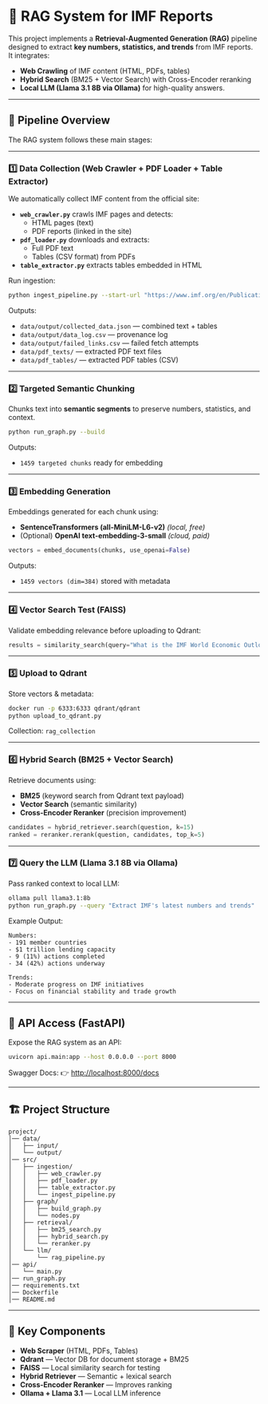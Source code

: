 # 📌 RAG System for IMF Reports

This project implements a **Retrieval-Augmented Generation (RAG)** pipeline designed to extract **key numbers, statistics, and trends** from IMF reports.  
It integrates:
- **Web Crawling** of IMF content (HTML, PDFs, tables)
- **Hybrid Search** (BM25 + Vector Search) with Cross-Encoder reranking
- **Local LLM (Llama 3.1 8B via Ollama)** for high-quality answers.

---

## 🚀 Pipeline Overview

The RAG system follows these main stages:

---

### **1️⃣ Data Collection (Web Crawler + PDF Loader + Table Extractor)**

We automatically collect IMF content from the official site:

- **`web_crawler.py`** crawls IMF pages and detects:
  - HTML pages (text)
  - PDF reports (linked in the site)
- **`pdf_loader.py`** downloads and extracts:
  - Full PDF text
  - Tables (CSV format) from PDFs
- **`table_extractor.py`** extracts tables embedded in HTML

Run ingestion:
```bash
python ingest_pipeline.py --start-url "https://www.imf.org/en/Publications" --max-pages 50
```
Outputs:
- `data/output/collected_data.json` — combined text + tables
- `data/output/data_log.csv` — provenance log
- `data/output/failed_links.csv` — failed fetch attempts
- `data/pdf_texts/` — extracted PDF text files
- `data/pdf_tables/` — extracted PDF tables (CSV)

---

### **2️⃣ Targeted Semantic Chunking**
Chunks text into **semantic segments** to preserve numbers, statistics, and context.
```bash
python run_graph.py --build
```
Outputs:
- `1459 targeted chunks` ready for embedding

---

### **3️⃣ Embedding Generation**
Embeddings generated for each chunk using:
- **SentenceTransformers (all-MiniLM-L6-v2)** *(local, free)*
- (Optional) **OpenAI text-embedding-3-small** *(cloud, paid)*
```python
vectors = embed_documents(chunks, use_openai=False)
```
Outputs:
- `1459 vectors (dim=384)` stored with metadata

---

### **4️⃣ Vector Search Test (FAISS)**
Validate embedding relevance before uploading to Qdrant:
```python
results = similarity_search(query="What is the IMF World Economic Outlook?", k=3)
```

---

### **5️⃣ Upload to Qdrant**
Store vectors & metadata:
```bash
docker run -p 6333:6333 qdrant/qdrant
python upload_to_qdrant.py
```
Collection: `rag_collection`

---

### **6️⃣ Hybrid Search (BM25 + Vector Search)**
Retrieve documents using:
- **BM25** (keyword search from Qdrant text payload)
- **Vector Search** (semantic similarity)
- **Cross-Encoder Reranker** (precision improvement)
```python
candidates = hybrid_retriever.search(question, k=15)
ranked = reranker.rerank(question, candidates, top_k=5)
```

---

### **7️⃣ Query the LLM (Llama 3.1 8B via Ollama)**
Pass ranked context to local LLM:
```bash
ollama pull llama3.1:8b
python run_graph.py --query "Extract IMF's latest numbers and trends"
```

Example Output:
```
Numbers:
- 191 member countries
- $1 trillion lending capacity
- 9 (11%) actions completed
- 34 (42%) actions underway

Trends:
- Moderate progress on IMF initiatives
- Focus on financial stability and trade growth
```

---

## 📡 API Access (FastAPI)

Expose the RAG system as an API:
```bash
uvicorn api.main:app --host 0.0.0.0 --port 8000
```
Swagger Docs:
👉 [http://localhost:8000/docs](http://localhost:8000/docs)

---

## 🏗 Project Structure
```
project/
│── data/
│   ├── input/
│   └── output/
│── src/
│   ├── ingestion/
│   │   ├── web_crawler.py
│   │   ├── pdf_loader.py
│   │   ├── table_extractor.py
│   │   └── ingest_pipeline.py
│   ├── graph/
│   │   ├── build_graph.py
│   │   └── nodes.py
│   ├── retrieval/
│   │   ├── bm25_search.py
│   │   ├── hybrid_search.py
│   │   └── reranker.py
│   └── llm/
│       └── rag_pipeline.py
│── api/
│   └── main.py
│── run_graph.py
│── requirements.txt
│── Dockerfile
│── README.md
```

---

## 🔑 Key Components
- **Web Scraper** (HTML, PDFs, Tables)
- **Qdrant** — Vector DB for document storage + BM25
- **FAISS** — Local similarity search for testing
- **Hybrid Retriever** — Semantic + lexical search
- **Cross-Encoder Reranker** — Improves ranking
- **Ollama + Llama 3.1** — Local LLM inference
